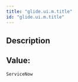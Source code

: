 ```yaml
---
title: "glide.ui.m.title"
id: "glide.ui.m.title"
---
```

## Description



## Value: 
```
ServiceNow
```